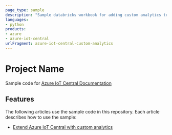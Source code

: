 ```yaml
---
page_type: sample
description: "Sample databricks workbook for adding custom analytics to IoT Central."
languages:
- python
products:
- azure
- azure-iot-central
urlFragment: azure-iot-central-custom-analytics
---
```


# Project Name

Sample code for [Azure IoT Central Documentation](https://docs.microsoft.com/azure/iot-central/)

## Features

The following articles use the sample code in this repository. Each article describes how to use the sample:

* [Extend Azure IoT Central with custom analytics](https://docs.microsoft.com/en-us/azure/iot-central/howto-create-custom-analytics)
